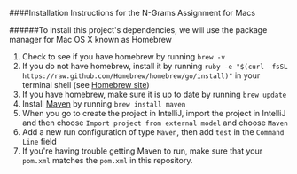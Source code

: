 ####Installation Instructions for the N-Grams Assignment for Macs

######To install this project's dependencies, we will use the package manager for Mac OS X known as Homebrew
1. Check to see if you have homebrew by running `brew -v`
2. If you do not have homebrew, install it by running `ruby -e "$(curl -fsSL https://raw.github.com/Homebrew/homebrew/go/install)"` in your terminal shell (see [Homebrew site](http://brew.sh/))
3. If you have homebrew, make sure it is up to date by running `brew update`
4. Install [Maven](http://maven.apache.org/) by running `brew install maven`
5. When you go to create the project in IntelliJ, import the project in IntelliJ and then choose `Import project from external model` and choose `Maven`
6. Add a new run configuration of type `Maven`, then add `test` in the `Command Line` field
7. If you're having trouble getting Maven to run, make sure that your `pom.xml` matches the `pom.xml` in this repository.
